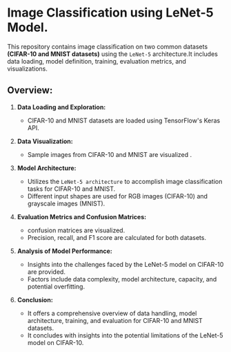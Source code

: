 # Image Classification using LeNet-5 Model.

This repository contains image classification on two common datasets **(CIFAR-10 and MNIST datasets)** using the `LeNet-5` architecture.It includes data loading, model definition, training, evaluation metrics, and visualizations.

## Overview:

1. **Data Loading and Exploration:**
   - CIFAR-10 and MNIST datasets are loaded using TensorFlow's Keras API.

2. **Data Visualization:**
   - Sample images from CIFAR-10 and MNIST are visualized .

3. **Model Architecture:**
   - Utilizes the `LeNet-5 architecture` to accomplish image classification tasks for CIFAR-10 and MNIST.
   - Different input shapes are used for RGB images (CIFAR-10) and grayscale images (MNIST).

3. **Evaluation Metrics and Confusion Matrices:**
   - confusion matrices are visualized.
   - Precision, recall, and F1 score are calculated for both datasets.

4. **Analysis of Model Performance:**
   - Insights into the challenges faced by the LeNet-5 model on CIFAR-10 are provided.
   - Factors include data complexity, model architecture, capacity, and potential overfitting.

5. **Conclusion:**
    - It offers a comprehensive overview of data handling, model architecture, training, and evaluation for CIFAR-10 and MNIST datasets.
    - It concludes with insights into the potential limitations of the LeNet-5 model on CIFAR-10.
